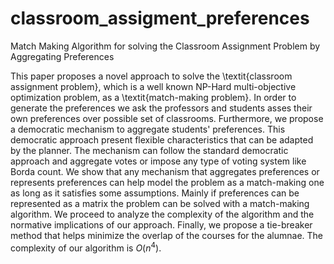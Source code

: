 # classroom_assigment_preferences
Match Making Algorithm for solving the Classroom Assignment Problem by Aggregating Preferences

This paper proposes a novel approach to solve the \textit{classroom assignment problem}, which is a well known NP-Hard multi-objective optimization problem, as a \textit{match-making problem}. In order to generate the preferences we ask the professors and students asses their own preferences over possible set of classrooms. Furthermore, we propose a democratic mechanism to aggregate students' preferences. This democratic approach present flexible characteristics that can be adapted by the planner. The mechanism can follow the standard democratic approach and aggregate votes or impose any type of voting system like Borda count. We show that any mechanism that aggregates preferences or represents preferences can help model the problem as a match-making one as long as it satisfies some assumptions. Mainly if preferences can be represented as a matrix the problem can be solved with a match-making algorithm. We proceed to analyze the complexity of the algorithm and the normative implications of our approach. Finally, we propose a tie-breaker method that helps minimize the overlap of the courses for the alumnae. The complexity of our algorithm is $O(n^4)$.
